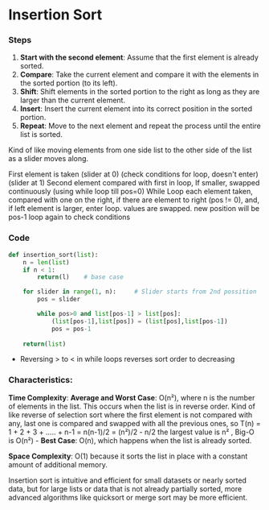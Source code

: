 # Insertion Sort

### Steps
1. **Start with the second element**: Assume that the first element is already sorted.
2. **Compare**: Take the current element and compare it with the elements in the sorted portion (to its left).
3. **Shift**: Shift elements in the sorted portion to the right as long as they are larger than the current element.
4. **Insert**: Insert the current element into its correct position in the sorted portion.
5. **Repeat**: Move to the next element and repeat the process until the entire list is sorted.

Kind of like moving elements from one side list to the other side of the list as a slider moves along.

First element is taken (slider at 0) (check conditions for loop, doesn't enter)
	(slider at 1) Second element compared with first in loop,
		If smaller, swapped continuously (using while loop till pos=0) 
While Loop
	each element taken, compared with one on the right, 
		if there are element to right (pos != 0),  and,  if left element is larger, enter loop.
			values are swapped.  new position will be  pos-1
				loop again to check conditions

### Code
```python
def insertion_sort(list):
	n = len(list)
	if n < 1:
		return(l)    # base case

	for slider in range(1, n):     # Slider starts from 2nd possition
		pos = slider

		while pos>0 and list[pos-1] > list[pos]:
			(list[pos-1],list[pos]) = (list[pos],list[pos-1])
			pos = pos-1
			
	return(list)
```

* Reversing > to < in while loops reverses sort order to decreasing

### Characteristics:

**Time Complexity**:
     **Average and Worst Case**: O(n²), where n is the number of elements in the list. This occurs when the list is in reverse order.
     Kind of like reverse of selection sort where the first element is not compared with any,
	last one is compared and swapped with all the previous ones, so
	T(n) = 1 + 2 + 3 + ..... + n-1 = n(n-1)/2 = (n²)/2 - n/2 
	the largest value is n² ,  Big-O is  O(n²)
    - **Best Case**: O(n), which happens when the list is already sorted.

**Space Complexity**: O(1) because it sorts the list in place with a constant amount of additional memory.

Insertion sort is intuitive and efficient for small datasets or nearly sorted data, but for large lists or data that is not already partially sorted, more advanced algorithms like quicksort or merge sort may be more efficient.


